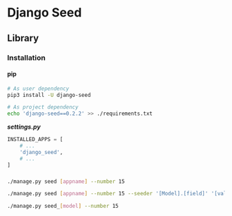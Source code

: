 # Django Seed

## Library

### Installation

#### pip

```sh
# As user dependency
pip3 install -U django-seed

# As project dependency
echo 'django-seed==0.2.2' >> ./requirements.txt
```

***settings.py***

```py
INSTALLED_APPS = [
    # ...
    'django_seed',
    # ...
]
```

###

```sh
./manage.py seed [appname] --number 15

./manage.py seed [appname] --number 15 --seeder '[Model].[field]' '[value]'

./manage.py seed_[model] --number 15
```
